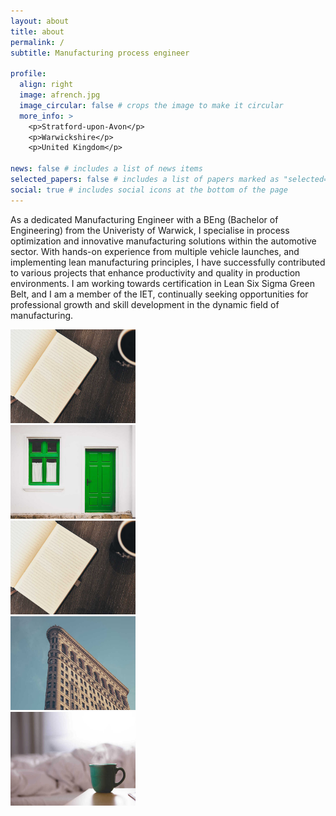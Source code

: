 ```yaml
---
layout: about
title: about
permalink: /
subtitle: Manufacturing process engineer

profile:
  align: right
  image: afrench.jpg
  image_circular: false # crops the image to make it circular
  more_info: >
    <p>Stratford-upon-Avon</p>
    <p>Warwickshire</p>
    <p>United Kingdom</p>

news: false # includes a list of news items
selected_papers: false # includes a list of papers marked as "selected={true}"
social: true # includes social icons at the bottom of the page
--- 
```



As a dedicated Manufacturing Engineer with a BEng (Bachelor of Engineering) from the Univeristy of Warwick, I specialise in process optimization and innovative manufacturing solutions within the automotive sector. With hands-on experience from multiple vehicle launches, and implementing lean manufacturing principles, I have successfully contributed to various projects that enhance productivity and quality in production environments. I am working towards certification in Lean Six Sigma Green Belt, and I am a member of the IET, continually seeking opportunities for professional growth and skill development in the dynamic field of manufacturing.

<!-- Add Swiper CSS -->
<link
  rel="stylesheet"
  href="https://unpkg.com/swiper/swiper-bundle.min.css"
/>

<!-- Swiper -->
<div class="swiper-container">
  <div class="swiper-wrapper">
    <div class="swiper-slide"><img src="assets/img/9.jpg" alt="Slide 1"/></div>
    <div class="swiper-slide"><img src="assets/img/8.jpg" alt="Slide 2"/></div>
    <div class="swiper-slide"><img src="assets/img/9.jpg" alt="Slide 3"/></div>
    <div class="swiper-slide"><img src="assets/img/10.jpg" alt="Slide 4"/></div>
    <div class="swiper-slide"><img src="assets/img/12.jpg" alt="Slide 5"/></div>
  </div>
  <!-- Add Pagination -->
  <div class="swiper-pagination"></div>
</div>

<!-- Add Swiper JS -->
<script src="https://unpkg.com/swiper/swiper-bundle.min.js"></script>

<!-- Initialize Swiper with Coverflow effect -->
<script>
  var swiper = new Swiper('.swiper-container', {
    effect: 'coverflow',
    grabCursor: true,
    centeredSlides: true,
    slidesPerView: 'auto',
    coverflowEffect: {
      rotate: 50,
      stretch: 0,
      depth: 100,
      modifier: 1,
      slideShadows: true,
    },
    pagination: {
      el: '.swiper-pagination',
    },
  });
</script>

<style>
  .swiper-slide img {
    width: 200px;
    height: 150px;
    object-fit: cover;
  }
</style>